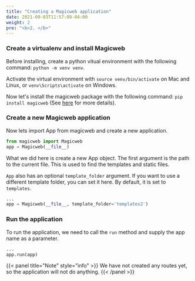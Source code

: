 ```yaml
---
title: "Creating a Magicweb application"
date: 2021-09-03T11:57:09-04:00
weight: 2
pre: "<b>2. </b>"
---
```


### Create a virtualenv and install Magicweb

Before installing, create a python vitual environment with the following command: `python -m venv venv`.

Activate the virtual environment with `source venv/bin/activate` on Mac and Linux, or `venv\Scripts\activate` on Windows.

Now let's install the magicweb package with the following command: `pip install magicweb` (See [here](getting-started/installation) for more details).

### Create a new Magicweb application

Now lets import App from magicweb and create a new application.

```python
from magicweb import Magicweb
app = Magicweb(__file__)
```

What we did here is create a new App object. The first argument is the path to the current file. This is used to find the templates and static files.

`App` also has an optional `template_folder` argument. If you want to use a different template folder, you can set it here. By default, it is set to `templates`.

```python
...
app = Magicweb(__file__, template_folder='templates2')
```

### Run the application

To run the application, we need to call the `run` method and supply the app name as a parameter.

```python
...
app.run(app)
```

{{< panel title="Note" style="info" >}}
We have not created any routes yet, so the application will not do anything.
{{< /panel >}}
